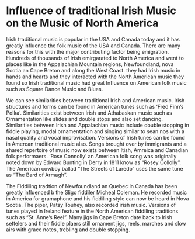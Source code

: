 # Influence of traditional Irish Music on the Music of North America

Irish traditional music is popular in the USA and Canada today and it has greatly influence the folk music of the USA and Canada. There are many reasons for this with the major contributing factor being emigration. Hundreds of thousands of Irish emirgarated to North America and went to places like in the Appalachian Mountain regions, Newfoundland, nova Scotia an Cape Breton and along the West Coast. they had Irish music in hands and hearts and they interacted with the North American music they found so Irish traditional music had great Influence on American folk music such as Square Dance Music and Blues.

We can see similarities between traditional Irish and American music. Irish structures and forms can be found in American tunes such as ‘Fred Finn’s Polka’. Similarities exist between Irish and Athabaskan music such as Ornamentation like slides and double stops and also set dancing. Similarities between Irish and Appalachian music include double stopping in fiddle playing, modal ornamentation and singing similar to sean nos with a nasal quality and vocal improvisation. Versions of Irish tunes can be found in Amercan traditional music also. Songs brought over by immigrants and a shared repertoire of music now exists between Itish, Amreica and Canadian folk performaers. ‘Rose Connolly’ an American folk song was originally noted down by Edward Bunting in Derry in 1811 know as “Rosey Collolly”. The American cowboy ballad “The Streets of Laredo” uses the same tune as “The Bard of Armagh”.

The Fiddiling tradtion of Newfoundland an Quebec in Canada has been greatly influenced b the Sligo fiddiler Micheal Coleman. He recorded music in America for gramaphone and his fiddiling style can now be heard in Nova Scotia. The piper, Patsy Touhey, also recorded irish music. Versions of tunes played in Ireland feature in the North American fiddiling traditions such as “St. Anne’s Reel”. Many jigs in Cape Breton date back to Irish settelers and their fiddle plaers still ornament jigs, reels, marches and slow airs with grace notes, trebling and double stopping.